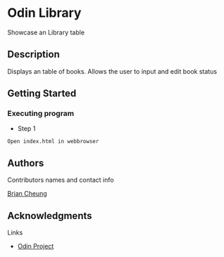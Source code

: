 # Odin Library

Showcase an Library table

## Description

Displays an table of books. Allows the user to input and edit book status

## Getting Started

### Executing program

- Step 1

```
Open index.html in webbrowser
```

## Authors

Contributors names and contact info

[Brian Cheung](https://www.briancheung.wiki/)

## Acknowledgments

Links

- [Odin Project](https://www.theodinproject.com/lessons/node-path-javascript-library)
